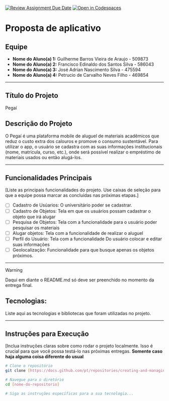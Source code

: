 [![Review Assignment Due Date](https://classroom.github.com/assets/deadline-readme-button-22041afd0340ce965d47ae6ef1cefeee28c7c493a6346c4f15d667ab976d596c.svg)](https://classroom.github.com/a/AR7CADm8)
[![Open in Codespaces](https://classroom.github.com/assets/launch-codespace-2972f46106e565e64193e422d61a12cf1da4916b45550586e14ef0a7c637dd04.svg)](https://classroom.github.com/open-in-codespaces?assignment_repo_id=20867420)
# Proposta de aplicativo

## Equipe
* **Nome do Aluno(a) 1:** Guilherme Barros Vieira de Araujo   - 509873
* **Nome do Aluno(a) 2:** Francisco Edinaldo dos Santos Silva - 586043
* **Nome do Aluno(a) 3:** José Adrian Nascimento Silva        - 475594
* **Nome do Aluno(a) 4:** Petrucio de Carvalho Neves Filho    - 469854

---

## Título do Projeto
Pegaí

## Descrição do Projeto
O Pegaí é uma plataforma mobile de aluguel de materiais acadêmicos que reduz o custo extra dos calouros e promove o consumo sustentável.
Para utilizar o app, o usuário se cadastra com as suas informações  institucionais (nome, matrícula, curso, etc.), onde será possível realizar o empréstimo de materiais usados ou então alugá-los.

---

## Funcionalidades Principais
[Liste as principais funcionalidades do projeto. Use caixas de seleção para que a equipe possa marcar as concluídas nas próximas etapas.]

- [ ] Cadastro de Usúarios: O universitário poder se cadastrar.
- [ ] Cadastro de Objetos: Tela em que os usuários possam cadastrar o objeto que irá alugar
- [ ] Pesquisa de Objetos: Tela com a funcionalidade para o usuário poder pesquisar os materiais
- [ ] Alugar objetos: Tela com a funcionalidade de realizar o aluguel
- [ ] Perfil do Usuário: Tela com a funcionalidade Do usuário colocar e editar suas informações
- [ ] Geolocalização: Funcionalidade para que busque apenas os objetos próximos.
---

> [!WARNING]
> Daqui em diante o README.md só deve ser preenchido no momento da entrega final.

##  Tecnologias: 
Liste aqui as tecnologias e bibliotecas que foram utilizadas no projeto.

---

## Instruções para Execução
[Inclua instruções claras sobre como rodar o projeto localmente. Isso é crucial para que você possa testá-lo nas próximas entregas. **Somente caso haja alguma coisa diferente do usual**

```bash
# Clone o repositório
git clone [https://docs.github.com/pt/repositories/creating-and-managing-repositories/about-repositories](https://docs.github.com/pt/repositories/creating-and-managing-repositories/about-repositories)

# Navegue para o diretório
cd [nome-do-repositorio]

# Siga as instruções específicas para a sua tecnologia...